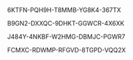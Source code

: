 6KTFN-PQH9H-T8MMB-YG8K4-367TX
	
B9GN2-DXXQC-9DHKT-GGWCR-4X6XK
	
J484Y-4NKBF-W2HMG-DBMJC-PGWR7
	
FCMXC-RDWMP-RFGVD-8TGPD-VQQ2X
